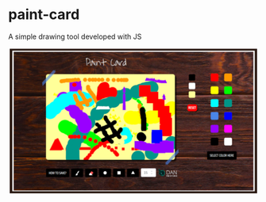 # paint-card
A simple drawing tool developed with JS

![Print of Paint Card](web/assets/imgs/print.png)
